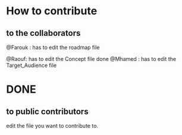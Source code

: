 # How to contribute
## to the collaborators

@Farouk :  has to edit the roadmap file

@Raouf: has to edit the Concept file
done
@Mhamed : has to edit the Target_Audience file
# DONE
## to public contributors

edit the file you want to contribute to.